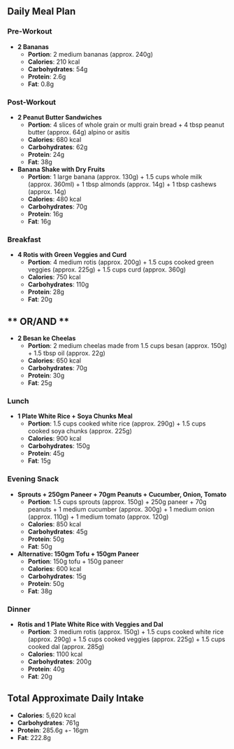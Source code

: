 
## Daily Meal Plan

### Pre-Workout
- **2 Bananas**
  - **Portion**: 2 medium bananas (approx. 240g)
  - **Calories**: 210 kcal
  - **Carbohydrates**: 54g
  - **Protein**: 2.6g
  - **Fat**: 0.8g

### Post-Workout
- **2 Peanut Butter Sandwiches**
  - **Portion**: 4 slices of whole grain or multi grain bread  + 4 tbsp peanut butter (approx. 64g) alpino or asitis
  - **Calories**: 680 kcal
  - **Carbohydrates**: 62g
  - **Protein**: 24g
  - **Fat**: 38g
- **Banana Shake with Dry Fruits**
  - **Portion**: 1 large banana (approx. 130g) + 1.5 cups whole milk (approx. 360ml) + 1 tbsp almonds (approx. 14g) + 1 tbsp cashews (approx. 14g)
  - **Calories**: 480 kcal
  - **Carbohydrates**: 70g
  - **Protein**: 16g
  - **Fat**: 16g

### Breakfast
- **4 Rotis with Green Veggies and Curd**
  - **Portion**: 4 medium rotis (approx. 200g) + 1.5 cups cooked green veggies (approx. 225g) + 1.5 cups curd (approx. 360g)
  - **Calories**: 750 kcal
  - **Carbohydrates**: 110g
  - **Protein**: 28g
  - **Fat**: 20g

## ** OR/AND **

- **2 Besan ke Cheelas**
  - **Portion**: 2 medium cheelas made from 1.5 cups besan (approx. 150g) + 1.5 tbsp oil (approx. 22g)
  - **Calories**: 650 kcal
  - **Carbohydrates**: 70g
  - **Protein**: 30g
  - **Fat**: 25g

### Lunch
- **1 Plate White Rice + Soya Chunks Meal**
  - **Portion**: 1.5 cups cooked white rice (approx. 290g) + 1.5 cups cooked soya chunks (approx. 225g)
  - **Calories**: 900 kcal
  - **Carbohydrates**: 150g
  - **Protein**: 45g
  - **Fat**: 15g

### Evening Snack
- **Sprouts + 250gm Paneer + 70gm Peanuts + Cucumber, Onion, Tomato**
  - **Portion**: 1.5 cups sprouts (approx. 150g) + 250g paneer + 70g peanuts + 1 medium cucumber (approx. 300g) + 1 medium onion (approx. 110g) + 1 medium tomato (approx. 120g)
  - **Calories**: 850 kcal
  - **Carbohydrates**: 45g
  - **Protein**: 50g
  - **Fat**: 50g
- **Alternative: 150gm Tofu + 150gm Paneer**
  - **Portion**: 150g tofu + 150g paneer
  - **Calories**: 600 kcal
  - **Carbohydrates**: 15g
  - **Protein**: 50g
  - **Fat**: 38g

### Dinner
- **Rotis and 1 Plate White Rice with Veggies and Dal**
  - **Portion**: 3 medium rotis (approx. 150g) + 1.5 cups cooked white rice (approx. 290g) + 1.5 cups cooked veggies (approx. 225g) + 1.5 cups cooked dal (approx. 285g)
  - **Calories**: 1100 kcal
  - **Carbohydrates**: 200g
  - **Protein**: 40g
  - **Fat**: 20g

## Total Approximate Daily Intake
- **Calories**: 5,620 kcal
- **Carbohydrates**: 761g
- **Protein**: 285.6g +- 16gm
- **Fat**: 222.8g


